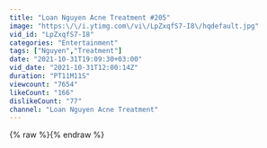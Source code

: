 ```yaml
---
title: "Loan Nguyen Acne Treatment #205"
image: "https:\/\/i.ytimg.com\/vi\/LpZxqfS7-I8\/hqdefault.jpg"
vid_id: "LpZxqfS7-I8"
categories: "Entertainment"
tags: ["Nguyen","Treatment"]
date: "2021-10-31T19:09:30+03:00"
vid_date: "2021-10-31T12:00:14Z"
duration: "PT11M11S"
viewcount: "7654"
likeCount: "166"
dislikeCount: "77"
channel: "Loan Nguyen Acne Treatment"
---
```

{% raw %}{% endraw %}
